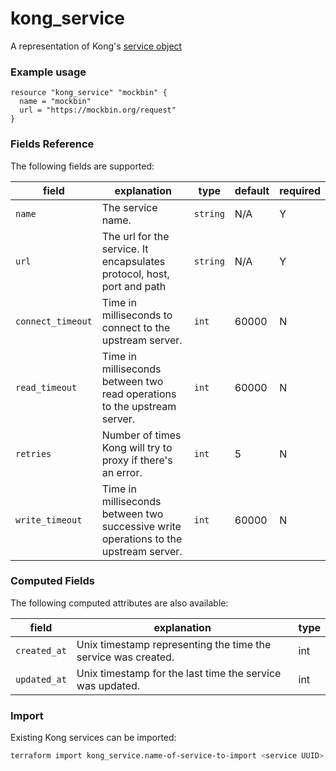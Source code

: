 # kong_service
A representation of Kong's [service object](https://docs.konghq.com/0.14.x/admin-api/#service-object)

### Example usage

```hcl
resource "kong_service" "mockbin" {
  name = "mockbin"
  url = "https://mockbin.org/request"
}

```

### Fields Reference
The following fields are supported:

| field     | explanation     | type      | default     | required                         |
|-----------|-----------------|-----------|-------------|----------------------------------|
|`name`|The service name. |`string`| N/A| Y|
|`url`|The url for the service. It encapsulates protocol, host, port and path |`string`| N/A| Y|
|`connect_timeout`|Time in milliseconds to connect to the upstream server. |`int`| 60000| N|
|`read_timeout`|Time in milliseconds between two read operations to the upstream server. |`int`| 60000| N|
|`retries`|Number of times Kong will try to proxy if there's an error. |`int`| 5| N|
|`write_timeout`|Time in milliseconds between two successive write operations to the upstream server. |`int`| 60000| N|
### Computed Fields
The following computed attributes are also available:

| field     | explanation     | type    |
|-----------|-----------------|---------|
|`created_at`|Unix timestamp representing the time the service was created. |int|
|`updated_at`|Unix timestamp for the last time the service was updated. |int|

### Import
Existing Kong services can be imported:
```bash
terraform import kong_service.name-of-service-to-import <service UUID>
```
